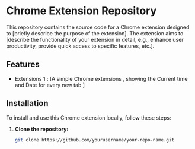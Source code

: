 # Chrome Extension Repository

This repository contains the source code for a Chrome extension designed to [briefly describe the purpose of the extension]. The extension aims to [describe the functionality of your extension in detail, e.g., enhance user productivity, provide quick access to specific features, etc.].

## Features

- Extensions 1 : [A simple Chrome extensions , showing the Current time and Date for every new tab ]

  
## Installation

To install and use this Chrome extension locally, follow these steps:

1. **Clone the repository:**

   ```bash
   git clone https://github.com/yourusername/your-repo-name.git
